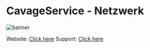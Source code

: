 # CavageService - Netzwerk
![banner](https://cdn.cavageservice.de/banner.png)

Website: [Click here](https://cavageservice.de)
Support: [Click here](https://mailto:support@cavageservice.de)
